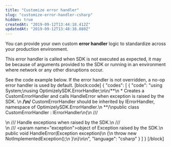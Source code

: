 ```yaml
---
title: "Customize error handler"
slug: "customize-error-handler-csharp"
hidden: true
createdAt: "2019-09-12T13:44:18.412Z"
updatedAt: "2019-09-12T13:48:38.080Z"
---
```

You can provide your own custom **error handler** logic to standardize across your production environment. 

This error handler is called when SDK is not executed as expected, it may be because of arguments provided to the SDK or running in an environment where network or any other disruptions occur.

See the code example below. If the error handler is not overridden, a no-op error handler is used by default.
[block:code]
{
  "codes": [
    {
      "code": "using System;\nusing OptimizelySDK.ErrorHandler;\n\n/**\n * Creates a CustomErrorHandler and calls HandleError when exception is raised by the SDK. \n **/\n/** CustomErrorHandler should be inherited by IErrorHandler, namespace of OptimizelySDK.ErrorHandler.\n **/\npublic class CustomErrorHandler : IErrorHandler\n{\n    /// <summary>\n    /// Handle exceptions when raised by the SDK.\n    /// </summary>\n    /// <param name=\"exception\">object of Exception raised by the SDK.</param>\n    public void HandleError(Exception exception)\n    {\n        throw new NotImplementedException();\n    }\n}\n\n",
      "language": "csharp"
    }
  ]
}
[/block]